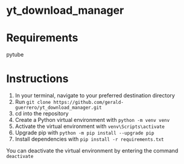 # yt_download_manager

# Requirements
pytube

# Instructions
1. In your terminal, navigate to your preferred destination directory
2. Run `git clone https://github.com/gerald-guerrero/yt_download_manager.git`
3. cd into the repository
4. Create a Python virtual environment with `python -m venv venv`
5. Activate the virtual environment with `venv\Scripts\activate`
6. Upgrade pip with `python -m pip install --upgrade pip`
7. Install dependencies with `pip install -r requirements.txt`

You can deactivate the virtual environment by entering the command `deactivate`
